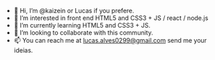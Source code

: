 - 👋 Hi, I’m @kaizein or Lucas if you prefere.
- 👀 I’m interested in front end HTML5 and CSS3 + JS / react / node.js
- 🌱 I’m currently learning HTML5 and CSS3 + JS.
- 💞️ I’m looking to collaborate with this community.
- 📫 You can reach me at lucas.alves0299@gmail.com send me your ideias.
